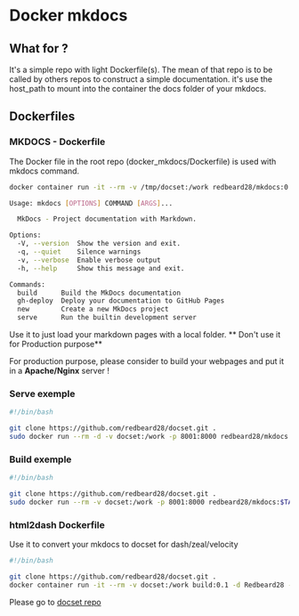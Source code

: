 <h1>
  <span>Docker mkdocs</span>
</h1>

## What for ?
It's a simple repo with light Dockerfile(s).
The mean of that repo is to be called by others repos to construct a simple documentation.
it's use the host_path to mount into the container the docs folder of your mkdocs.

## Dockerfiles

### MKDOCS - Dockerfile

The Docker file in the root repo (docker_mkdocs/Dockerfile) is used with mkdocs command.

```bash
docker container run -it --rm -v /tmp/docset:/work redbeard28/mkdocs:0.1 -h

Usage: mkdocs [OPTIONS] COMMAND [ARGS]...

  MkDocs - Project documentation with Markdown.

Options:
  -V, --version  Show the version and exit.
  -q, --quiet    Silence warnings
  -v, --verbose  Enable verbose output
  -h, --help     Show this message and exit.

Commands:
  build      Build the MkDocs documentation
  gh-deploy  Deploy your documentation to GitHub Pages
  new        Create a new MkDocs project
  serve      Run the builtin development server

```

Use it to just load your markdown pages with a local folder.
** Don't use it for Production purpose** 

For production purpose, please consider to build your webpages and put it in a **Apache/Nginx** server !


### Serve exemple

```bash
#!/bin/bash

git clone https://github.com/redbeard28/docset.git .
sudo docker run --rm -d -v docset:/work -p 8001:8000 redbeard28/mkdocs:$TAG serve -a 0.0.0.0:8000
```

### Build exemple

```bash
#!/bin/bash

git clone https://github.com/redbeard28/docset.git .
sudo docker run --rm -v docset:/work -p 8001:8000 redbeard28/mkdocs:$TAG build
```

### html2dash Dockerfile

Use it to convert your mkdocs to docset for dash/zeal/velocity
```bash
#!/bin/bash

git clone https://github.com/redbeard28/docset.git .
docker container run -it --rm -v docset:/work build:0.1 -d Redbeard28 -i redbeard28/docset:1.0 -m html


```
Please go to [docset repo](https://github.com/redbeard28/docset.git)